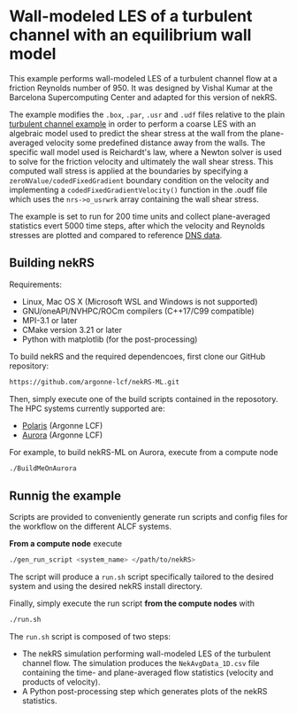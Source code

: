 # Wall-modeled LES of a turbulent channel with an equilibrium wall model

This example performs wall-modeled LES of a turbulent channel flow at a friction Reynolds number of 950. 
It was designed by Vishal Kumar at the Barcelona Supercomputing Center and adapted for this version of nekRS.

The example modifies the `.box`, `.par`, `.usr` and `.udf` files relative to the plain [turbulent channel example](../turbChannel/) in order to perform a coarse LES with an algebraic model used to predict the shear stress at the wall from the plane-averaged velocity some predefined distance away from the walls.
The specific wall model used is Reichardt's law, where a Newton solver is used to solve for the friction velocity and ultimately the wall shear stress. 
This computed wall stress is applied at the boundaries by specifying a `zeroNValue/codedFixedGradient` boundary condition on the velocity and implementing a `codedFixedGradientVelocity()` function in the .oudf file which uses the `nrs->o_usrwrk` array containing the wall shear stress. 

The example is set to run for 200 time units and collect plane-averaged statistics evert 5000 time steps, after which the velocity and Reynolds stresses are plotted and compared to reference [DNS data](./Re950_DNS.txt). 


## Building nekRS

Requirements:
* Linux, Mac OS X (Microsoft WSL and Windows is not supported) 
* GNU/oneAPI/NVHPC/ROCm compilers (C++17/C99 compatible)
* MPI-3.1 or later
* CMake version 3.21 or later 
* Python with matplotlib (for the post-processing)

To build nekRS and the required dependencoes, first clone our GitHub repository:

```sh
https://github.com/argonne-lcf/nekRS-ML.git
```

Then, simply execute one of the build scripts contained in the reposotory. 
The HPC systems currently supported are:
* [Polaris](https://docs.alcf.anl.gov/polaris/) (Argonne LCF)
* [Aurora](https://docs.alcf.anl.gov/aurora/) (Argonne LCF) 

For example, to build nekRS-ML on Aurora, execute from a compute node

```sh
./BuildMeOnAurora
```

## Runnig the example

Scripts are provided to conveniently generate run scripts and config files for the workflow on the different ALCF systems.

**From a compute node** execute

```sh
./gen_run_script <system_name> </path/to/nekRS>
```

The script will produce a `run.sh` script specifically tailored to the desired system and using the desired nekRS install directory. 

Finally, simply execute the run script **from the compute nodes** with

```bash
./run.sh
```

The `run.sh` script is composed of two steps:

- The nekRS simulation performing wall-modeled LES of the turbulent channel flow. The simulation produces the `NekAvgData_1D.csv` file containing the time- and plane-averaged flow statistics (velocity and products of velocity).
- A Python post-processing step which generates plots of the nekRS statistics.   

